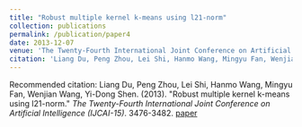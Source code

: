 ```yaml
---
title: "Robust multiple kernel k-means using l21-norm"
collection: publications
permalink: /publication/paper4
date: 2013-12-07
venue: 'The Twenty-Fourth International Joint Conference on Artificial Intelligence (IJCAI-15)'
citation: 'Liang Du, Peng Zhou, Lei Shi, Hanmo Wang, Mingyu Fan, Wenjian Wang, Yi-Dong Shen. (2013). &quot;Robust multiple kernel k-means using l21-norm.&quot; <i>The Twenty-Fourth International Joint Conference on Artificial Intelligence (IJCAI-15)</i>. 3476-3482.'
---
```

Recommended citation: Liang Du, Peng Zhou, Lei Shi, Hanmo Wang, Mingyu Fan, Wenjian Wang, Yi-Dong Shen. (2013). &quot;Robust multiple kernel k-means using l21-norm.&quot; <i>The Twenty-Fourth International Joint Conference on Artificial Intelligence (IJCAI-15)</i>. 3476-3482. [paper](http://Doctor-Nobody.github.io/papers/IJCAI2015-489.pdf)